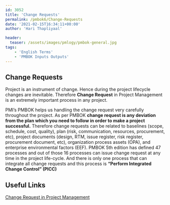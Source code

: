 ```yaml
---
id: 3052   
title: 'Change Requests'
permalink: /pmbok6/Change-Requests
date: '2021-02-15T16:34:11+00:00'
author: 'Hari Thapliyaal'

header:
  teaser: /assets/images/pmlogy/pmbok-general.jpg
tags:
    - 'English Terms'
    - 'PMBOK Inputs Outputs'
---
```


## Change Requests

Project is an instrument of change. Hence during the project lifecycle changes are inevitable. Therefore **Change Request** in Project Management is an extremely important process in any project.

PMI’s PMBOK helps us handling the change request very carefully throughout the project. As per PMBOK **change request is any deviation from the plan which you need to follow in order to make a project successful.** Therefore change requests can be related to baselines (scope, schedule, cost, quality), plan (risk, communication, resources, procurement, etc), project documents (design, RTM, issue register, risk register, procurement document, etc), organization process assets (OPA), and enterprise environmental factors (EEF). PMBOK 5th edition has defined 47 processes and out of those 16 processes can issue change request at any time in the project life-cycle. And there is only one process that can integrate all change requests and this process is **“Perform Integrated Change Control” (PICC)**

## Useful Links

[Change Request in Project Management](/pmbok6/change-request-in-project-management/)

<iframe data-secret="js4gM5NjzQ" frameborder="0" height="338" marginheight="0" marginwidth="0" sandbox="allow-scripts" scrolling="no" security="restricted" src="https://pmlogy.dasarpai.com/change-request-in-project-management/embed/#?secret=js4gM5NjzQ" style="position: absolute; clip: rect(1px, 1px, 1px, 1px);" title="“Change Request in Project Management” — pmlogy" width="600"></iframe>